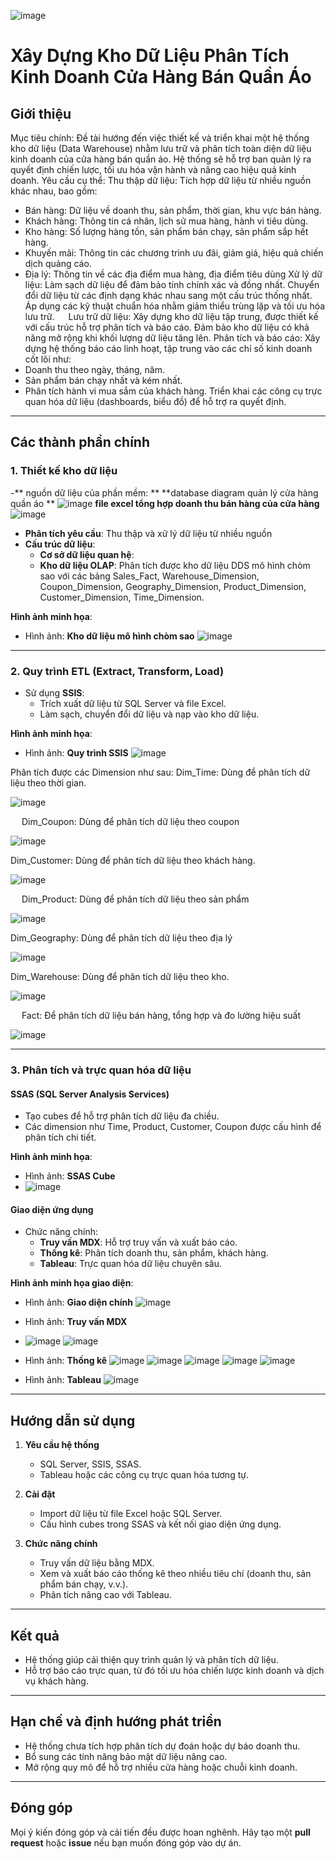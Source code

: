 ![image](https://github.com/user-attachments/assets/468984e5-d8cf-498e-93df-1f62feafa572)
# Xây Dựng Kho Dữ Liệu Phân Tích Kinh Doanh Cửa Hàng Bán Quần Áo

## Giới thiệu

Mục tiêu chính:
Đề tài hướng đến việc thiết kế và triển khai một hệ thống kho dữ liệu (Data Warehouse) nhằm lưu trữ và phân tích toàn diện dữ liệu kinh doanh của cửa hàng bán quần áo. Hệ thống sẽ hỗ trợ ban quản lý ra quyết định chiến lược, tối ưu hóa vận hành và nâng cao hiệu quả kinh doanh.
Yêu cầu cụ thể:
Thu thập dữ liệu:
Tích hợp dữ liệu từ nhiều nguồn khác nhau, bao gồm:
-	Bán hàng: Dữ liệu về doanh thu, sản phẩm, thời gian, khu vực bán hàng.
-	Khách hàng: Thông tin cá nhân, lịch sử mua hàng, hành vi tiêu dùng.
-	Kho hàng: Số lượng hàng tồn, sản phẩm bán chạy, sản phẩm sắp hết hàng.
-	Khuyến mãi: Thông tin các chương trình ưu đãi, giảm giá, hiệu quả chiến dịch quảng cáo.
-	Địa lý: Thông tin về các địa điểm mua hàng, địa điểm tiêu dùng
Xử lý dữ liệu:
Làm sạch dữ liệu để đảm bảo tính chính xác và đồng nhất.
Chuyển đổi dữ liệu từ các định dạng khác nhau sang một cấu trúc thống nhất.
Áp dụng các kỹ thuật chuẩn hóa nhằm giảm thiểu trùng lặp và tối ưu hóa lưu trữ.
 
Lưu trữ dữ liệu:
Xây dựng kho dữ liệu tập trung, được thiết kế với cấu trúc hỗ trợ phân tích và báo cáo.
Đảm bảo kho dữ liệu có khả năng mở rộng khi khối lượng dữ liệu tăng lên.
Phân tích và báo cáo:
Xây dựng hệ thống báo cáo linh hoạt, tập trung vào các chỉ số kinh doanh cốt lõi như:
-	Doanh thu theo ngày, tháng, năm.
-	Sản phẩm bán chạy nhất và kém nhất.
-	Phân tích hành vi mua sắm của khách hàng.
Triển khai các công cụ trực quan hóa dữ liệu (dashboards, biểu đồ) để hỗ trợ ra quyết định.

---

## Các thành phần chính

### 1. Thiết kế kho dữ liệu
-** nguồn dữ liệu của phần mềm:  **
**database diagram quản lý cửa hàng quần áo **
![image](https://github.com/user-attachments/assets/2c936a4a-fd4b-4c2c-a3a1-af471bbc8872)
**file excel tổng hợp doanh thu bán hàng của cửa hàng**
![image](https://github.com/user-attachments/assets/527caa1f-ad8d-4b96-be3f-80b8ebc9ff06)

- **Phân tích yêu cầu**: Thu thập và xử lý dữ liệu từ nhiều nguồn
- **Cấu trúc dữ liệu**:
  - **Cơ sở dữ liệu quan hệ**:
  - **Kho dữ liệu OLAP**: Phân tích được kho dữ liệu DDS mô hình chòm sao với các bảng Sales_Fact, Warehouse_Dimension, Coupon_Dimension, Geography_Dimension, Product_Dimension, Customer_Dimension, Time_Dimension.

**Hình ảnh minh họa**:
- Hình ảnh: **Kho dữ liệu mô hình chòm sao** 
![image](https://github.com/user-attachments/assets/41283139-de06-48a8-84cf-e935ba1c10bb)

---

### 2. Quy trình ETL (Extract, Transform, Load)
- Sử dụng **SSIS**:
  - Trích xuất dữ liệu từ SQL Server và file Excel.
  - Làm sạch, chuyển đổi dữ liệu và nạp vào kho dữ liệu.

**Hình ảnh minh họa**:
- Hình ảnh: **Quy trình SSIS**
![image](https://github.com/user-attachments/assets/ffa342b4-21d8-46c6-93c8-a2d71fab0f8b)

Phân tích được các Dimension như sau:
Dim_Time: Dùng để phân tích dữ liệu theo thời gian.
 
![image](https://github.com/user-attachments/assets/8c2b4a69-a566-4632-911f-b54807eec6e8)

 
Dim_Coupon: Dùng để phân tích dữ liệu theo coupon
 
![image](https://github.com/user-attachments/assets/993cb4f5-ca4e-4502-9411-033f6d78d047)

Dim_Customer: Dùng để phân tích dữ liệu theo khách hàng.
 
![image](https://github.com/user-attachments/assets/9e197b1d-6956-4025-9014-93c4b84b6633)

 
Dim_Product: Dùng để phân tích dữ liệu theo sản phẩm
 
![image](https://github.com/user-attachments/assets/7552bec5-41d5-41e5-9fb5-c78fc55af732)

Dim_Geography: Dùng để phân tích dữ liệu theo địa lý
 
![image](https://github.com/user-attachments/assets/4a232ff6-a727-46a8-a378-291135cd2913)

Dim_Warehouse: Dùng để phân tích dữ liệu theo kho.
 
![image](https://github.com/user-attachments/assets/ea6f3d58-3d72-4523-8e6d-cdd07136d14e)

 
Fact: Để phân tích dữ liệu bán hàng, tổng hợp và đo lường hiệu suất
 
![image](https://github.com/user-attachments/assets/b1605050-c761-4a95-81fe-95cfd0f40c67)

---

### 3. Phân tích và trực quan hóa dữ liệu
#### SSAS (SQL Server Analysis Services)
- Tạo cubes để hỗ trợ phân tích dữ liệu đa chiều.
- Các dimension như Time, Product, Customer, Coupon được cấu hình để phân tích chi tiết.

**Hình ảnh minh họa**:
- Hình ảnh: **SSAS Cube**
- ![image](https://github.com/user-attachments/assets/d08e668a-58bb-4bdd-a3a6-1b8affdf437a)


#### Giao diện ứng dụng
- Chức năng chính:
  - **Truy vấn MDX**: Hỗ trợ truy vấn và xuất báo cáo.
  - **Thống kê**: Phân tích doanh thu, sản phẩm, khách hàng.
  - **Tableau**: Trực quan hóa dữ liệu chuyên sâu.

**Hình ảnh minh họa giao diện**:
- Hình ảnh: **Giao diện chính**
  ![image](https://github.com/user-attachments/assets/22fbe6cb-af4f-437a-96b3-d54b18784e67)

- Hình ảnh: **Truy vấn MDX**
- ![image](https://github.com/user-attachments/assets/1f6a182a-d210-408a-8d95-5571289df678)
![image](https://github.com/user-attachments/assets/9a95daa0-d88d-4bd9-8367-01e9c9cb1912)

- Hình ảnh: **Thống kê**
![image](https://github.com/user-attachments/assets/8b492ba8-2e55-4b59-a99c-ca1a5b169e87)
![image](https://github.com/user-attachments/assets/04d19d88-9778-4db3-8084-841d747a7075)
![image](https://github.com/user-attachments/assets/c97681be-c8b0-456e-baea-00608b00545e)
![image](https://github.com/user-attachments/assets/6d13b2c2-158e-4817-9c03-1375269f31bc)
![image](https://github.com/user-attachments/assets/1f58c0d0-7c34-403e-bca4-90db2987aac3)

- Hình ảnh: **Tableau** 
![image](https://github.com/user-attachments/assets/6cb9d4d1-bcdb-4eca-8014-04ef616d6fcc)

---

## Hướng dẫn sử dụng

1. **Yêu cầu hệ thống**
   - SQL Server, SSIS, SSAS.
   - Tableau hoặc các công cụ trực quan hóa tương tự.

2. **Cài đặt**
   - Import dữ liệu từ file Excel hoặc SQL Server.
   - Cấu hình cubes trong SSAS và kết nối giao diện ứng dụng.

3. **Chức năng chính**
   - Truy vấn dữ liệu bằng MDX.
   - Xem và xuất báo cáo thống kê theo nhiều tiêu chí (doanh thu, sản phẩm bán chạy, v.v.).
   - Phân tích nâng cao với Tableau.

---

## Kết quả
- Hệ thống giúp cải thiện quy trình quản lý và phân tích dữ liệu.
- Hỗ trợ báo cáo trực quan, từ đó tối ưu hóa chiến lược kinh doanh và dịch vụ khách hàng.

---

## Hạn chế và định hướng phát triển
- Hệ thống chưa tích hợp phân tích dự đoán hoặc dự báo doanh thu.
- Bổ sung các tính năng bảo mật dữ liệu nâng cao.
- Mở rộng quy mô để hỗ trợ nhiều cửa hàng hoặc chuỗi kinh doanh.

---

## Đóng góp
Mọi ý kiến đóng góp và cải tiến đều được hoan nghênh. Hãy tạo một **pull request** hoặc **issue** nếu bạn muốn đóng góp vào dự án.

